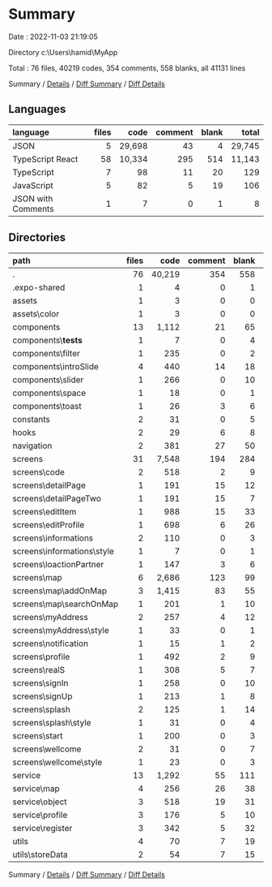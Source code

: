# Summary

Date : 2022-11-03 21:19:05

Directory c:\\Users\\hamid\\MyApp

Total : 76 files,  40219 codes, 354 comments, 558 blanks, all 41131 lines

Summary / [Details](details.md) / [Diff Summary](diff.md) / [Diff Details](diff-details.md)

## Languages
| language | files | code | comment | blank | total |
| :--- | ---: | ---: | ---: | ---: | ---: |
| JSON | 5 | 29,698 | 43 | 4 | 29,745 |
| TypeScript React | 58 | 10,334 | 295 | 514 | 11,143 |
| TypeScript | 7 | 98 | 11 | 20 | 129 |
| JavaScript | 5 | 82 | 5 | 19 | 106 |
| JSON with Comments | 1 | 7 | 0 | 1 | 8 |

## Directories
| path | files | code | comment | blank | total |
| :--- | ---: | ---: | ---: | ---: | ---: |
| . | 76 | 40,219 | 354 | 558 | 41,131 |
| .expo-shared | 1 | 4 | 0 | 1 | 5 |
| assets | 1 | 3 | 0 | 0 | 3 |
| assets\\color | 1 | 3 | 0 | 0 | 3 |
| components | 13 | 1,112 | 21 | 65 | 1,198 |
| components\\__tests__ | 1 | 7 | 0 | 4 | 11 |
| components\\filter | 1 | 235 | 0 | 2 | 237 |
| components\\introSlide | 4 | 440 | 14 | 18 | 472 |
| components\\slider | 1 | 266 | 0 | 10 | 276 |
| components\\space | 1 | 18 | 0 | 1 | 19 |
| components\\toast | 1 | 26 | 3 | 6 | 35 |
| constants | 2 | 31 | 0 | 5 | 36 |
| hooks | 2 | 29 | 6 | 8 | 43 |
| navigation | 2 | 381 | 27 | 50 | 458 |
| screens | 31 | 7,548 | 194 | 284 | 8,026 |
| screens\\code | 2 | 518 | 2 | 9 | 529 |
| screens\\detailPage | 1 | 191 | 15 | 12 | 218 |
| screens\\detailPageTwo | 1 | 191 | 15 | 7 | 213 |
| screens\\editItem | 1 | 988 | 15 | 33 | 1,036 |
| screens\\editProfile | 1 | 698 | 6 | 26 | 730 |
| screens\\informations | 2 | 110 | 0 | 3 | 113 |
| screens\\informations\\style | 1 | 7 | 0 | 1 | 8 |
| screens\\loactionPartner | 1 | 147 | 3 | 6 | 156 |
| screens\\map | 6 | 2,686 | 123 | 99 | 2,908 |
| screens\\map\\addOnMap | 3 | 1,415 | 83 | 55 | 1,553 |
| screens\\map\\searchOnMap | 1 | 201 | 1 | 10 | 212 |
| screens\\myAddress | 2 | 257 | 4 | 12 | 273 |
| screens\\myAddress\\style | 1 | 33 | 0 | 1 | 34 |
| screens\\notification | 1 | 15 | 1 | 2 | 18 |
| screens\\profile | 1 | 492 | 2 | 9 | 503 |
| screens\\realS | 1 | 308 | 5 | 7 | 320 |
| screens\\signIn | 1 | 258 | 0 | 10 | 268 |
| screens\\signUp | 1 | 213 | 1 | 8 | 222 |
| screens\\splash | 2 | 125 | 1 | 14 | 140 |
| screens\\splash\\style | 1 | 31 | 0 | 4 | 35 |
| screens\\start | 1 | 200 | 0 | 3 | 203 |
| screens\\wellcome | 2 | 31 | 0 | 7 | 38 |
| screens\\wellcome\\style | 1 | 23 | 0 | 3 | 26 |
| service | 13 | 1,292 | 55 | 111 | 1,458 |
| service\\map | 4 | 256 | 26 | 38 | 320 |
| service\\object | 3 | 518 | 19 | 31 | 568 |
| service\\profile | 3 | 176 | 5 | 10 | 191 |
| service\\register | 3 | 342 | 5 | 32 | 379 |
| utils | 4 | 70 | 7 | 19 | 96 |
| utils\\storeData | 2 | 54 | 7 | 15 | 76 |

Summary / [Details](details.md) / [Diff Summary](diff.md) / [Diff Details](diff-details.md)